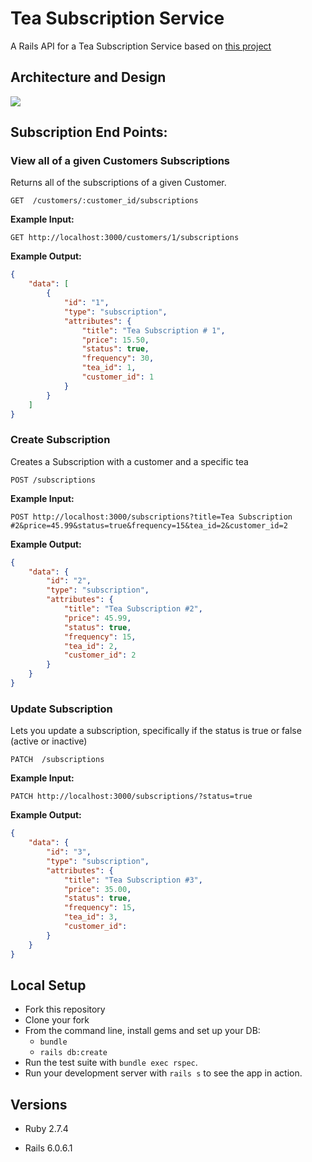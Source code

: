 # Tea Subscription Service

A Rails API for a Tea Subscription Service based on [this project](https://mod4.turing.edu/projects/take_home/take_home_be)




## Architecture and Design

<p> 
<img src=https://user-images.githubusercontent.com/108167041/221061618-e9fd2d27-6c25-49d7-86dd-453dc92a7633.png />

  
</p>


## Subscription End Points:

### View all of a given Customers Subscriptions
Returns all of the subscriptions of a given Customer.

`GET  /customers/:customer_id/subscriptions` 

<b>Example Input:</b>

`GET http://localhost:3000/customers/1/subscriptions`

<b>Example Output:</b>

```json
{
    "data": [
        {
            "id": "1",
            "type": "subscription",
            "attributes": {
                "title": "Tea Subscription # 1",
                "price": 15.50,
                "status": true,
                "frequency": 30,
                "tea_id": 1,
                "customer_id": 1
            }
        }
    ]
}
```

### Create Subscription
Creates a Subscription with a customer and a specific tea

`POST /subscriptions` 

<b>Example Input:</b>

`POST http://localhost:3000/subscriptions?title=Tea Subscription #2&price=45.99&status=true&frequency=15&tea_id=2&customer_id=2`

<b>Example Output:</b>

```json
{
    "data": {
        "id": "2",
        "type": "subscription",
        "attributes": {
            "title": "Tea Subscription #2",
            "price": 45.99,
            "status": true,
            "frequency": 15,
            "tea_id": 2,
            "customer_id": 2
        }
    }
}
```

### Update Subscription
Lets you update a subscription, specifically if the status is true or false (active or inactive)

`PATCH  /subscriptions` 

<b>Example Input:</b>

`PATCH http://localhost:3000/subscriptions/?status=true`

<b>Example Output:</b>

```json
{
    "data": {
        "id": "3",
        "type": "subscription",
        "attributes": {
            "title": "Tea Subscription #3",
            "price": 35.00,
            "status": true,
            "frequency": 15,
            "tea_id": 3,
            "customer_id": 
        }
    }
}
```
##
## Local Setup

* Fork this repository
* Clone your fork
* From the command line, install gems and set up your DB:
    * `bundle`
    * `rails db:create`
* Run the test suite with `bundle exec rspec`.
* Run your development server with `rails s` to see the app in action.

## Versions

- Ruby 2.7.4

- Rails 6.0.6.1

